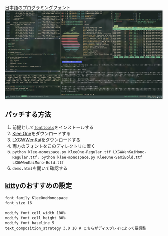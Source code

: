 日本語のプログラミングフォント
<br>
![screenshot of the font](screenshot.png)

## パッチする方法
1. 前提として[`fonttools`](https://github.com/fonttools/fonttools)をインストールする
2. [Klee One](https://fonts.google.com/specimen/Klee+One)をダウンロードする
3. [LXGWWenKai](https://github.com/lxgw/LxgwWenKai)をダウンロードする
4. 両方のフォントをこのディレクトリに置く
5. `python klee-monospace.py KleeOne-Regular.ttf LXGWWenKaiMono-Regular.ttf; python klee-monospace.py KleeOne-SemiBold.ttf LXGWWenKaiMono-Bold.ttf`
6. `demo.html`を開いて確認する

## [kitty](https://github.com/kovidgoyal/kitty)のおすすめの設定
```
font_family KleeOneMonospace
font_size 16

modify_font cell_width 100%
modify_font cell_height 80%
modify_font baseline 5
text_composition_strategy 3.0 10 # こちらがディスプレイによって要調整
```
